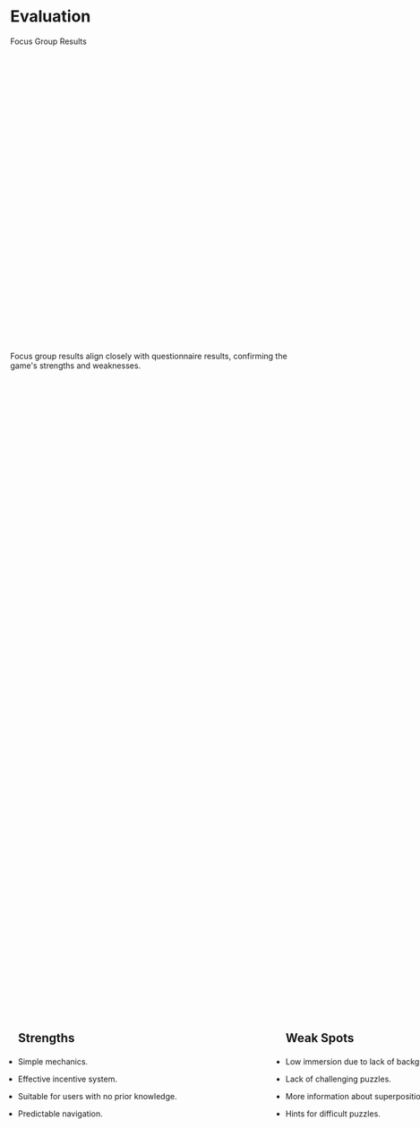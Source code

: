 # Evaluation

<p class='slide-subtitle'>Focus Group Results</p>

<div class='section-wrapper'>
  <p>Focus group results align closely with questionnaire results, confirming the game's strengths and weaknesses.</p>

  <div class='results-wrapper'>
    <div
      class='grey-shadow rounded-md fade-out-vclick hide-before-click-vclick'
      v-click='+1'
    >
      <ul class='text-wrapper none'>
        <h2>Strengths</h2>
        <li class='check'>
          Simple mechanics.
        </li>
        <li class='check'>
          Effective incentive system.
        </li>
        <li class='check'>
          Suitable for users with no prior knowledge.
        </li>
        <li class='check'>
          Predictable navigation.
        </li>
      </ul>
    </div>
    <div
      class='grey-shadow rounded-md'
      v-click='+2'
    >
      <ul class='text-wrapper none'>
        <h2>Weak Spots</h2>
        <li class='warn'>
          Low immersion due to lack of background music and sound effects.
        </li>
        <li class='warn'>
          Lack of challenging puzzles.
        </li>
        <li class='warn'>
          More information about superposition.
        </li>
        <li class='warn'>
          Hints for difficult puzzles.
        </li>
      </ul>
    </div>
  </div>
</div>

<style>
  .section-wrapper {
    display: flex;
    flex-direction: column;
    justify-content: space-around;
    height: 65%;
  }

  .section-wrapper .results-wrapper {
    display: flex;
    flex-direction: row;
    align-items: center;
    justify-content: space-around;
  }

  .text-wrapper {
    display: flex;
    flex-direction: column;
    justify-content: center;
    height: 350px;
    width: 450px;
    padding: 1em;
  }

  .text-wrapper h2 {
    margin-bottom: 1em;
  }

  ul li {
    margin-bottom: 1em;
  }
</style>
